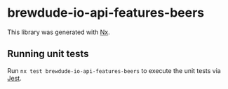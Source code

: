 # brewdude-io-api-features-beers

This library was generated with [Nx](https://nx.dev).

## Running unit tests

Run `nx test brewdude-io-api-features-beers` to execute the unit tests via [Jest](https://jestjs.io).
